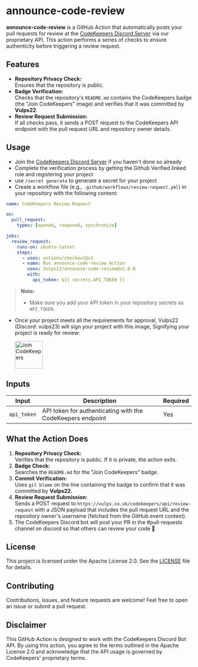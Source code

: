 # announce-code-review

**announce-code-review** is a GitHub Action that automatically posts your pull requests for review at the [CodeKeepers Discord Server](https://discord.gg/uhvQpVmxeK) via our proprietary API. This action performs a series of checks to ensure authenticity before triggering a review request.

## Features

- **Repository Privacy Check:**  
  Ensures that the repository is public.
- **Badge Verification:**  
  Checks that the repository's `README.md` contains the CodeKeepers badge (the "Join CodeKeepers" image) and verifies that it was committed by **Vulps22**.
- **Review Request Submission:**  
  If all checks pass, it sends a POST request to the CodeKeepers API endpoint with the pull request URL and repository owner details.

## Usage

- Join the [CodeKeepers Discord Server](https://discord.gg/uhvQpVmxeK) if you haven't done so already
- Complete the verification process by getting the Github Verified linked role and registering your project
- use `/secret generate` to generate a secret for your project
- Create a workflow file (e.g., `.github/workflows/review-request.yml`) in your repository with the following content:

```yaml
name: CodeKeepers Review Request

on:
  pull_request:
    types: [opened, reopened, synchronize]

jobs:
  review_request:
    runs-on: ubuntu-latest
    steps:
      - uses: actions/checkout@v3
      - name: Run announce-code-review Action
        uses: Vulps22/announce-code-review@v1.0.0
        with:
          api_token: ${{ secrets.API_TOKEN }}
```

> **Note:**  
> - Make sure you add your API token in your repository secrets as `API_TOKEN`.

- Once your project meets all the requirements for approval, Vulps22 (Discord: vulps23) will sign your project with this image, Signifying your project is ready for review:
  
  [<img src="https://vulps.co.uk/raw/img/codekeepers-text.png" alt="Join CodeKeepers" height="75"/>](https://discord.gg/uhvQpVmxeK)

## Inputs

| Input       | Description                                                        | Required |
|-------------|--------------------------------------------------------------------|----------|
| `api_token` | API token for authenticating with the CodeKeepers endpoint         | Yes      |

## What the Action Does

1. **Repository Privacy Check:**  
   Verifies that the repository is public. If it is private, the action exits.
2. **Badge Check:**  
   Searches the `README.md` for the "Join CodeKeepers" badge.
3. **Commit Verification:**  
   Uses `git blame` on the line containing the badge to confirm that it was committed by **Vulps22**.
4. **Review Request Submission:**  
   Sends a POST request to `https://vulps.co.uk/codekeepers/api/review-request` with a JSON payload that includes the pull request URL and the repository owner's username (fetched from the GitHub event context).
5. The CodeKeepers Discord bot will post your PR in the #pull-requests channel on discord so that others can review your code 🙂

## License

This project is licensed under the Apache License 2.0. See the [LICENSE](LICENSE) file for details.

## Contributing

Contributions, issues, and feature requests are welcome! Feel free to open an issue or submit a pull request.

## Disclaimer

This GitHub Action is designed to work with the CodeKeepers Discord Bot API. By using this action, you agree to the terms outlined in the Apache License 2.0 and acknowledge that the API usage is governed by CodeKeepers' proprietary terms.
